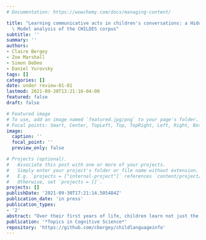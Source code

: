 ```yaml
---
# Documentation: https://wowchemy.com/docs/managing-content/

title: "Learning communicative acts in children's conversations: a Hidden Topic Markov\
  \ Model analysis of the CHILDES corpus"
subtitle: ''
summary: ''
authors:
- Claire Bergey
- Zoe Marshall
- Simon DeDeo
- Daniel Yurovsky
tags: []
categories: []
date: under review-01-01
lastmod: 2021-09-30T13:21:16-04:00
featured: false
draft: false

# Featured image
# To use, add an image named `featured.jpg/png` to your page's folder.
# Focal points: Smart, Center, TopLeft, Top, TopRight, Left, Right, BottomLeft, Bottom, BottomRight.
image:
  caption: ''
  focal_point: ''
  preview_only: false

# Projects (optional).
#   Associate this post with one or more of your projects.
#   Simply enter your project's folder or file name without extension.
#   E.g. `projects = ["internal-project"]` references `content/project/deep-learning/index.md`.
#   Otherwise, set `projects = []`.
projects: []
publishDate: '2021-09-30T17:21:14.505484Z'
publication_date: 'in press'
publication_types:
- '2'
abstract: "Over their first years of life, children learn not just the words of their native languages, but how to use them to communicate. Because manual annotation of communicative intent does not scale to large corpora, our understanding of communicative act development is limited to case studies of a few children at a few time points. We present an approach to automatic identification of communicative acts using a Hidden Topic Markov Model, applying it to the CHILDES database. We first describe qualitative changes in parent-child communication over development, and then use our method to demonstrate two large-scale features of communicative development: (1) children develop a parent-like repertoire of our model's communicative acts rapidly, their learning rate peaking around 14 months of age, and (2) this period of steep repertoire change coincides with the highest predictability between parents' acts and children's, suggesting that structured interactions play a role in learning to communicate."
publication: '*Topics in Cognitive Science*'
repository: 'https://github.com/cbergey/childlanguageinfo'
---
```

